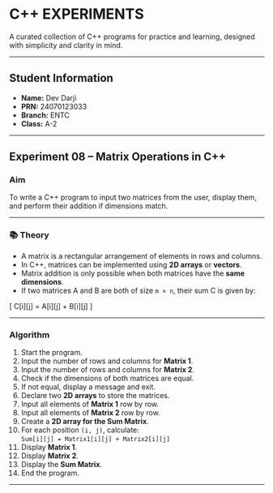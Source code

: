 #  C++ EXPERIMENTS
A curated collection of C++ programs for practice and learning, designed with simplicity and clarity in mind.

---

##  Student Information
- **Name:** Dev Darji
- **PRN:** 24070123033 
- **Branch:** ENTC  
- **Class:** A-2 

---

##  Experiment 08 – Matrix Operations in C++

###  Aim
To write a C++ program to input two matrices from the user, display them, and perform their addition if dimensions match.

---

### 📚 Theory
- A matrix is a rectangular arrangement of elements in rows and columns.  
- In C++, matrices can be implemented using **2D arrays** or **vectors**.  
- Matrix addition is only possible when both matrices have the **same dimensions**.  
- If two matrices A and B are both of size `m × n`, their sum C is given by:  

\[
C[i][j] = A[i][j] + B[i][j]
\]

---

###  Algorithm
1. Start the program.  
2. Input the number of rows and columns for **Matrix 1**.  
3. Input the number of rows and columns for **Matrix 2**.  
4. Check if the dimensions of both matrices are equal.  
5. If not equal, display a message and exit.  
6. Declare two **2D arrays** to store the matrices.  
7. Input all elements of **Matrix 1** row by row.  
8. Input all elements of **Matrix 2** row by row.  
9. Create a **2D array for the Sum Matrix**.  
10. For each position `(i, j)`, calculate:  
   `Sum[i][j] = Matrix1[i][j] + Matrix2[i][j]`  
11. Display **Matrix 1**.  
12. Display **Matrix 2**.  
13. Display the **Sum Matrix**.  
14. End the program.  

---

